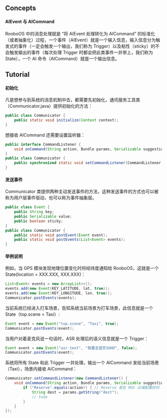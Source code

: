 ## Concepts
#### AIEvent 与 AICommand
RooboOS 中的消息处理就是 “将 AIEvent 处理转化为 AICommand” 的标准化（或者抽象化）过程，一个事件（AIEvent）就是一个输入信息，输入信息分为触发式的事件（一定会触发一个输出，我们称为 Trigger）以及粘性（sticky）的不会触发输出的事件（每次处理 Trigger 时都会把此类事件一并带上，我们称为 State），一个 AI 命令（AICommand）就是一个输出信息。
## Tutorial
#### 初始化
凡是想参与到系统的消息机制中去，都需要先初始化，通讯服务工具类（Communicator.java）提供初始化的方法：
```java
public class Communicator {
	public static void initialize(Context context);
}
```
想接收 AICommand 还需要设置监听器：
```java
public interface CommandListener {
    void onCommand(String action, Bundle params, Serializable suggestion);
}
public class Communicator {
	public synchronized static void setCommandListener(CommandListener commandListener);
}
```
#### 发送事件
Communicator 类提供两种主动发送事件的方法，这种发送事件的方式也可以被称为用户层事件驱动，也可以称为事件抽象层。
```java
public class Event {
    public String key;
    public Serializable value;
    public boolean sticky;
}
public class Communicator {
	public static void postEvent(Event event);
	public static void postEvents(List<Event> events);
}
```

#### 举例说明
例如，当 GPS 模块发现地理位置变化时将经纬度通知给 RooboOS，这就是一个 State(location = XXX.XXX, XXX.XXX)：
```java
List<Event> events = new ArrayList<>();
events.add(new Event(KEY_LATITUDE, lat, true));
events.add(new Event(KEY_LONGITUDE, lon, true));
Communicator.postEvents(events);
```
当前系统已经进入打车场景，告知系统当前场景为打车场景，此信息就是一个 State（top.scene = Taxi）:
```java
Event event = new Event("top.scene", "Taxi", true);
Communicator.postEvents(event);
```
当用户对着麦克风说一句话时，ASR 处理后的语义信息就是一个 Trigger：
```java
Event event = new Event("asr.text", "我要去望京SOHO", false);
Communicator.postEvents(event);
```
系统将所有 State 和此 Trigger 一并处理，输出一个 AICommand 发给当前场景（Taxi），场景内接收 AICommand：
```java
Communicator.setCommandListener(new CommandListener() {
	void onCommand(String action, Bundle params, Serializable suggestion) {
		if ("Reserve".equals(action)) { // Reserve 是在 ROS 云端配置好的 action
			String dest = params.getString("dest");
			// todo
		}
	}
});
```